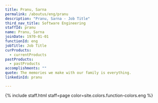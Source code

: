 ```yaml
---
title: Pranu, Sarna
permalink: /aboutus/eng/pranu
description: "Pranu, Sarna - Job Title"
third_nav_title: Software Engineering
staffId: pranu
name: Pranu, Sarna
joinDate: 1970-01-01
functionId: eng
jobTitle: Job Title
curProducts:
  - currentProducts
pastProducts:
  - pastProducts
accomplishments: ""
quote: The memories we make with our family is everything.
linkedinId: pranu

---
```


{% include staff.html staff=page color=site.colors.function-colors.eng %}
